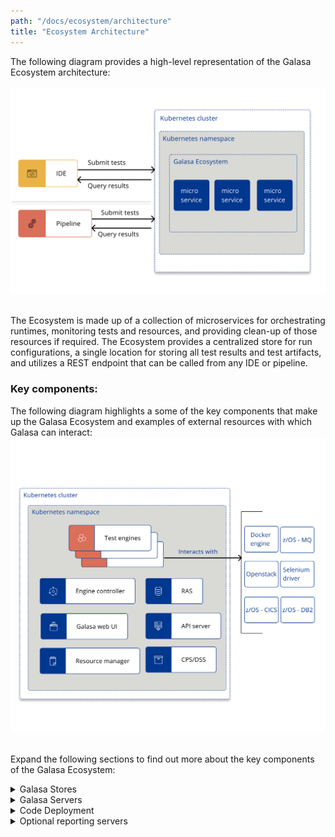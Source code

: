 ```yaml
---
path: "/docs/ecosystem/architecture"
title: "Ecosystem Architecture"
---
```


The following diagram provides a high-level representation of the Galasa Ecosystem architecture:<br><br> ![Galasa ecosystem architecture:](ecosystem-overview-new.svg)

<br>The Ecosystem is made up of a collection of microservices for orchestrating runtimes, monitoring tests and resources, and providing clean-up of those resources if required. The Ecosystem provides a centralized store for run configurations, a single location for storing all test results and test artifacts, and utilizes a REST endpoint that can be called from any IDE or pipeline. 


### Key components:

The following diagram highlights a some of the key components that make up the Galasa Ecosystem and examples of external resources with which Galasa can interact: ![Galasa ecosystem:](galasa-ecosystem-architecture-new.svg)

<br>Expand the following sections to find out more about the key components of the Galasa Ecosystem:

<details>
<summary>Galasa Stores</summary>

|                                   |                                                                                                                          |
| ------------------------------------- | :----------------------------------------------------------------------------------------------------------------------------------- |
| **Configuration Property Store**                       | The configuration property store (CPS) defines object properties, topologies, system configurations, and definitions which instruct the way in which a Galasa test runs. For example, properties for endpoints, ports and timeouts. When running in an ecosystem, all Galasa tests will use the same CPS configuration, unless any overrides are passed at submission. It is the CPS and the configurational properties that enable tests to run against multiple environments, without changing the code inside the test. *Note:* As IP addresses and ports of test machines are stored within the CPS on a users system, we recommend that hard drive encryption is turned on in the operating system where possible.        |
| **Dynamic Status Store**               | The dynamic status store (DSS) provides status information about the ecosystem and the tests that are running. The DSS is used by the resource manager and engine controller to ensure the limits that are set in the CPS configuration are not exceeded. DSS property values change dynamically as tests are run, showing the resources that are currently being used, shared or locked by a test, so that workloads can be limited to avoid throttling. When running in automation, the DSS is shared by every instance of the framework.                                                             |
| **Result Archive Store**                      | The result archive store (RAS) is a single database which stores all elements of a test, including the test results, run logs, and test artifacts. These elements can be used to help diagnose the cause of any failures encountered as a result of running a test, or to gather information about a test.  Storing all of this information in one place makes it simple for entire teams to view results.                              |
| **Credentials Store**                   | The credentials store (CREDs) securely provides the credentials, for example, password, username and personal access token that are required for a test to run in automation. The CREDs is hosted in the etcd server.    |
| **etcd**                       | The etcd server is a highly available key-value pair store which hosts the Configuration Property Store (CPS), the Dynamic Status Store (DSS) and the Credentials Store (CREDs). The etcd server stores and maintains a single, consistent source of the truth about the status of the ecosystem at any given point in time.      |
| **CouchDB**                       | This database runs inside Docker container or Kubernetes pod and contains the Result Archive Store (RAS).        |


</details>


<details>
<summary>Galasa Servers</summary>

|                                   |                                                                                                                          |
| ------------------------------------- | :----------------------------------------------------------------------------------------------------------------------------------- |
| **Engine controller**                       | The engine controller enables tests to run at scale within the ecosystem. This service is responsible for instantiating individual test engines by creating Docker containers or Kubernetes pods to manage and execute individual Galasa automation test runs. The engine controller allocates a test engine to a test submission if the required resources for the test are available. Otherwise, the test is put into a waiting state to be run at an appropriate time.        |
| **Resource Management**                       | The resource management service monitors running tests and resources that have been marked as in use. If a test case becomes stale or is ended manually, this service performs clean up actions to ensure that the resources are entered back into the pool for another test to use. This service can perform large pieces of work, including the de-provisioning of an environment.   |
| **Metrics Server**                       | The metrics server indicates the health of the ecosystem, for example, providing metrics on the number of successful test runs.        |
| **API Server**                       |  The API server acts as a central point from which to control the Galasa Ecosystem and is used by Galasa as an endpoint with which IDEs and pipelines interact for submitting tests and retrieving results. The API server hosts the bootstrap server.       |
| **Bootstrap Server**                       | The bootstrap server is part of the API server. The bootstrap is an endpoint that is provided by the API server to store the initial configuration required to instantiate a Galasa framework. When setting up the Galasa Ecosystem, the Eclipse IDE must be updated to point to the bootstrap that is configured to use the ecosystem.      |
| **Galasa Web UI**                       | The Galasa Web UI is currently under construction and planned for a future release. Use the WebUI to see a dashboard overview of the current and historical health of the Galasa framework. The UI can also run, schedule or reschedule tests, be used to analyse output from failed test runs, and manage the configuration needed to customise the framework and  tests for maximum throughput, resilience and flexibility.        |
| **Dex**                       | The Galasa Ecosystem Helm chart's use of Dex is under development and is subject to change. In a future release, Dex will be used to authenticate users interacting with a Galasa Ecosystem.      |

</details>

<details>
<summary>Code Deployment</summary>

|                                   |                                                                                                                          |
| ------------------------------------- | :----------------------------------------------------------------------------------------------------------------------------------- |
| **Maven Repositories and OBRs**                       | For tests to run in the ecosystem they require compiled artifacts to be hosted in a Maven repository. The artifacts must be bundled as an OSGI bundle -  Galasa provides a Maven plug-in to create these bundles.       |
| **Nexus**                       | A Nexus server enables deployment of Maven artifacts to the ecosystem and can be used to host Docker images. If you have an alternative internal artifact repository, you can use that instead of Nexus.     |

</details>

<details>
<summary>Optional reporting servers</summary>

|                                   |                                                                                                                          |
| ------------------------------------- | :----------------------------------------------------------------------------------------------------------------------------------- |
| **Prometheus**                       | The Prometheus server scrapes and stores metrics from defined endpoints from the metrics server. These metrics provide information on the rate of  throughput of tests in the ecosystem.   |
| **Grafana**                       | A dashboard for visualizing Prometheus metrics. Data can be explored through queries and drilldown.       |
| **Elasticsearch**                       | Provides an Elastic search instance to record the results of automated test runs.        |
| **Kabana**                       | A dashboard for visualizing Elasticsearch metrics. Data can be explored through queries and drilldown.       |

</details>
